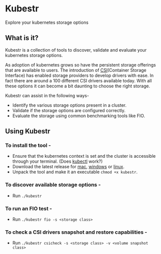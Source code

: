 # Kubestr

Explore your kubernetes storage options

## What is it?

Kubestr is a collection of tools to discover, validate and evaluate your kubernetes storage options.

As adoption of kubernetes grows so have the persistent storage offerings that are available to users. The introduction of [CSI](https://kubernetes.io/blog/2019/01/15/container-storage-interface-ga/)(Container Storage Interface) has enabled storage providers to develop drivers with ease. In fact there are around a 100 different CSI drivers available today. With all these options it can become a bit daunting to choose the right storage.

Kubestr can assist in the following ways-
- Identify the various storage options present in a cluster.
- Validate if the storage options are configured correctly.
- Evaluate the storage using common benchmarking tools like FIO.

## Using Kubestr
### To install the tool -  
- Ensure that the kubernetes context is set and the cluster is accessible through your terminal. (Does [kubectl](https://kubernetes.io/docs/tasks/tools/install-kubectl/) work?)
- Download the latest release for [mac](https://github.com/kastenhq/kubestr/releases/download/0.3.2/kubestr-0.3.2-darwin-amd64.tar.gz), [windows](https://github.com/kastenhq/kubestr/releases/download/0.3.2/kubestr-0.3.2-windows-amd64.zip) or [linux](https://github.com/kastenhq/kubestr/releases/download/0.3.2/kubestr-0.3.2-linux-amd64.tar.gz). 
- Unpack the tool and make it an executable `chmod +x kubestr`.

### To discover available storage options -
- Run `./kubestr`

### To run an FIO test - 
- Run `./kubestr fio -s <storage class>`

### To check a CSI drivers snapshot and restore capabilities - 
- Run `./kubestr csicheck -s <storage class> -v <volume snapshot class>`
